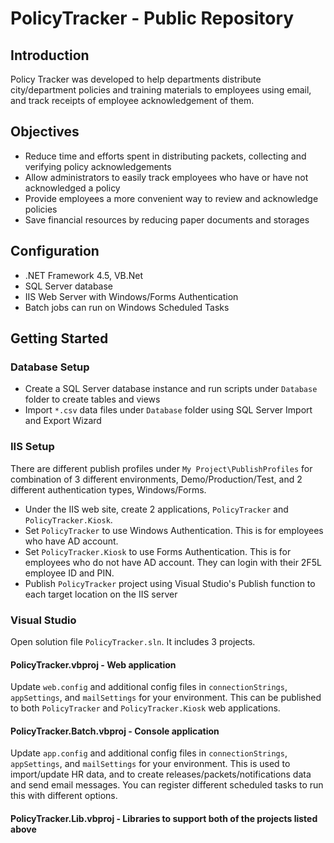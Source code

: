# PolicyTracker - Public Repository

## Introduction
Policy Tracker was developed to help departments distribute city/department policies and training materials to employees using email, and track receipts of employee acknowledgement of them.

## Objectives
* Reduce time and efforts spent in distributing packets, collecting and verifying policy acknowledgements
* Allow administrators to easily track employees who have or have not acknowledged a policy
* Provide employees a more convenient way to review and acknowledge policies
* Save financial resources by reducing paper documents and storages 

## Configuration
* .NET Framework 4.5, VB.Net
* SQL Server database
* IIS Web Server with Windows/Forms Authentication
* Batch jobs can run on Windows Scheduled Tasks

## Getting Started

### Database Setup
  * Create a SQL Server database instance and run scripts under `Database` folder to create tables and views
  * Import `*.csv` data files under `Database` folder using SQL Server Import and Export Wizard

### IIS Setup
   There are different publish profiles under `My Project\PublishProfiles` for combination of 3 different environments, Demo/Production/Test, and 2 different authentication types, Windows/Forms. 
  * Under the IIS web site, create 2 applications, `PolicyTracker` and `PolicyTracker.Kiosk`. 
  * Set `PolicyTracker` to use Windows Authentication. This is for employees who have AD account.
  * Set `PolicyTracker.Kiosk` to use Forms Authentication. This is for employees who do not have AD account. They can login with their 2F5L employee ID and PIN.
  * Publish `PolicyTracker` project using Visual Studio's Publish function to each target location on the IIS server
  
### Visual Studio
Open solution file `PolicyTracker.sln`. It includes 3 projects.

#### **PolicyTracker.vbproj** - Web application
Update `web.config` and additional config files in `connectionStrings`, `appSettings`, and `mailSettings` for your environment. This can be published to both `PolicyTracker` and `PolicyTracker.Kiosk` web applications.

#### **PolicyTracker.Batch.vbproj** - Console application
Update `app.config` and additional config files in `connectionStrings`, `appSettings`, and `mailSettings` for your environment. This is used to import/update HR data, and to create releases/packets/notifications data and send email messages. You can register different scheduled tasks to run this with different options.

#### **PolicyTracker.Lib.vbproj** - Libraries to support both of the projects listed above
